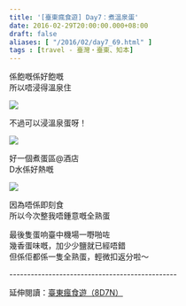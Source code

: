 ```yaml
---
title: '[臺東瘋食遊] Day7：煮溫泉蛋'
date: 2016-02-29T20:00:00.000+08:00
draft: false
aliases: [ "/2016/02/day7_69.html" ]
tags : [travel - 臺灣・臺東、知本]
---
```


係飽嘅係好飽嘅  
所以唔浸得溫泉住  

![](/images/taitung7h.jpg)

不過可以浸溫泉蛋呀！  

![](/images/taitung7h1.jpg)

好一個煮蛋區@酒店  
D水係好熱嘅  

![](/images/taitung7h2.jpg)

因為唔係即刻食  
所以今次整我唔鍾意嘅全熟蛋  
  
最後隻蛋响臺中機場一嘢啪咗  
幾香蛋味嘅，加少少鹽就已經唔錯  
但係佢都係一隻全熟蛋，輕微扣返分啦～  
  
\-----------------------------------------------  
  
延伸閱讀：[臺東瘋食遊（8D7N）](https://hidie.net/taitung8d7n/)
